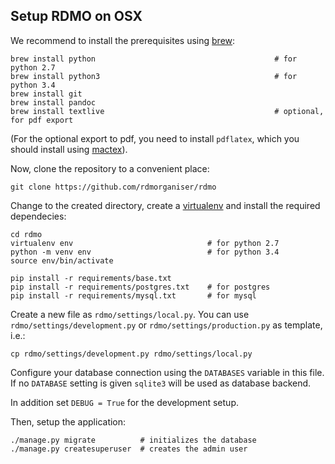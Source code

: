 Setup RDMO on OSX
------------------------

We recommend to install the prerequisites using [brew](http://brew.sh/):

```
brew install python                                        # for python 2.7
brew install python3                                       # for python 3.4
brew install git
brew install pandoc
brew install textlive                                      # optional, for pdf export
```

(For the optional export to pdf, you need to install `pdflatex`, which you should install using [mactex](https://www.tug.org/mactex/)).

Now, clone the repository to a convenient place:

```
git clone https://github.com/rdmorganiser/rdmo
```

Change to the created directory, create a [virtualenv](https://virtualenv.readthedocs.org) and install the required dependecies:

```
cd rdmo
virtualenv env                              # for python 2.7
python -m venv env                          # for python 3.4
source env/bin/activate

pip install -r requirements/base.txt
pip install -r requirements/postgres.txt    # for postgres
pip install -r requirements/mysql.txt       # for mysql
```

Create a new file as `rdmo/settings/local.py`. You can use `rdmo/settings/development.py` or `rdmo/settings/production.py` as template, i.e.:

```
cp rdmo/settings/development.py rdmo/settings/local.py
```

Configure your database connection using the `DATABASES` variable in this file. If no `DATABASE` setting is given `sqlite3` will be used as database backend.

In addition set `DEBUG = True` for the development setup.

Then, setup the application:

```
./manage.py migrate          # initializes the database
./manage.py createsuperuser  # creates the admin user
```
